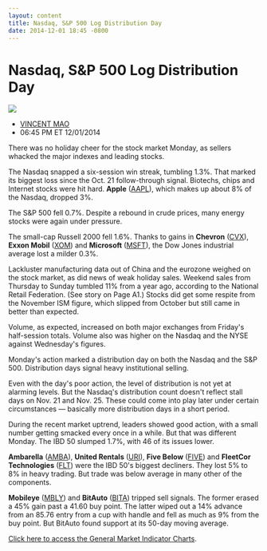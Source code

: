 ```yaml
---
layout: content
title: Nasdaq, S&P 500 Log Distribution Day
date: 2014-12-01 18:45 -0800
---
```



Nasdaq, S&P 500 Log Distribution Day
=====================================


![](https://www.investors.com/wp-content/uploads/ibd-migrated-images/MPv_141202_635530435208308832.png)

* [VINCENT MAO](https://www.investors.com/author/maov/ "Posts by VINCENT MAO")
* 06:45 PM ET 12/01/2014




There was no holiday cheer for the stock market Monday, as sellers whacked the major indexes and leading stocks.


The Nasdaq snapped a six-session win streak, tumbling 1.3%. That marked its biggest loss since the Oct. 21 follow-through signal. Biotechs, chips and Internet stocks were hit hard. **Apple** ([AAPL](https://research.investors.com/quote.aspx?symbol=AAPL)), which makes up about 8% of the Nasdaq, dropped 3%.


The S&P 500 fell 0.7%. Despite a rebound in crude prices, many energy stocks were again under pressure.


The small-cap Russell 2000 fell 1.6%. Thanks to gains in **Chevron** ([CVX](https://research.investors.com/quote.aspx?symbol=CVX)), **Exxon Mobil** ([XOM](https://research.investors.com/quote.aspx?symbol=XOM)) and **Microsoft** ([MSFT](https://research.investors.com/quote.aspx?symbol=MSFT)), the Dow Jones industrial average lost a milder 0.3%.


Lackluster manufacturing data out of China and the eurozone weighed on the stock market, as did news of weak holiday sales. Weekend sales from Thursday to Sunday tumbled 11% from a year ago, according to the National Retail Federation. (See story on Page A1.) Stocks did get some respite from the November ISM figure, which slipped from October but still came in better than expected.


Volume, as expected, increased on both major exchanges from Friday's half-session totals. Volume also was higher on the Nasdaq and the NYSE against Wednesday's figures.


Monday's action marked a distribution day on both the Nasdaq and the S&P 500. Distribution days signal heavy institutional selling.


Even with the day's poor action, the level of distribution is not yet at alarming levels. But the Nasdaq's distribution count doesn't reflect stall days on Nov. 21 and Nov. 25. These could come into play later under certain circumstances — basically more distribution days in a short period.


During the recent market uptrend, leaders showed good action, with a small number getting smacked every once in a while. But that was different Monday. The IBD 50 slumped 1.7%, with 46 of its issues lower.


**Ambarella** ([AMBA](https://research.investors.com/quote.aspx?symbol=AMBA)), **United Rentals** ([URI](https://research.investors.com/quote.aspx?symbol=URI)), **Five Below** ([FIVE](https://research.investors.com/quote.aspx?symbol=FIVE)) and **FleetCor Technologies** ([FLT](https://research.investors.com/quote.aspx?symbol=FLT)) were the IBD 50's biggest decliners. They lost 5% to 8% in heavy trading. But trade was below average in many other of the components.


**Mobileye** ([MBLY](https://research.investors.com/quote.aspx?symbol=MBLY)) and **BitAuto** ([BITA](https://research.investors.com/quote.aspx?symbol=BITA)) tripped sell signals. The former erased a 45% gain past a 41.60 buy point. The latter wiped out a 14% advance from an 85.76 entry from a cup with handle and fell as much as 9% from the buy point. But BitAuto found support at its 50-day moving average.


[Click here to access the General Market Indicator Charts](https://www.investors.com/pdf/GMI_120214.pdf).




